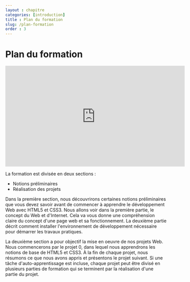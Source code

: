 ```yaml
---
layout : chapitre
categories: [introduction]
title : Plan du formation
slug: /plan-formation
order : 3
---
```


# Plan du formation

<div class="video-container">
<iframe width="560" height="315" src="https://www.youtube.com/embed/caUfPDt1F_A" title="YouTube video player" frameborder="0" allow="accelerometer; autoplay; clipboard-write; encrypted-media; gyroscope; picture-in-picture" allowfullscreen></iframe>
</div>


La formation est divisée en deux sections : 
- Notions préliminaires 
- Réalisation des projets

Dans la première section, nous découvrirons certaines notions préliminaires que vous devez savoir avant de commencer à apprendre le développement Web avec HTML5 et CSS3. Nous allons voir dans la première partie,  le concept du Web et d'Internet. Cela va vous donne une compréhension claire du concept d'une page web et sa fonctionnement. La deuxième partie décrit comment installer l'environnement de développement nécessaire pour démarrer les travaux pratiques.

La deuxième section a pour objectif la mise en oeuvre de nos projets Web. Nous commencerons par le projet 0, dans lequel nous apprendrons les notions de base de HTML5 et CSS3. À la fin de chaque projet, nous résumons ce que nous avons appris et présentons le projet suivant. Si une tâche d'auto-apprentissage est incluse, chaque projet peut être divisé en plusieurs parties de formation qui se terminent par la réalisation d'une partie du projet.

